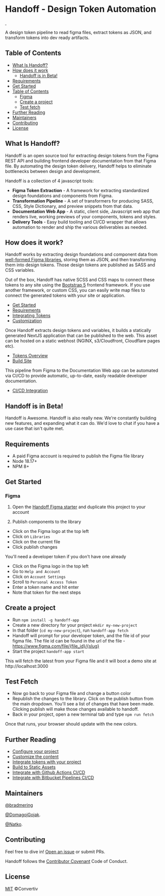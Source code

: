 # Handoff - Design Token Automation

<a aria-label="NPM version" href="https://www.npmjs.com/package/handoff-app">
  <img alt="" src="https://img.shields.io/npm/v/handoff-app?style=for-the-badge&labelColor=000000">
</a>
<a aria-label="License" href="https://github.com/convertiv/handoff-app/blob/main/License.md">
  <img alt="" src="https://img.shields.io/npm/l/handoff-app?style=for-the-badge&labelColor=000000">
</a>

A design token pipeline to read figma files, extract tokens as JSON, and
transform tokens into dev ready artifacts.

## Table of Contents

- [What Is Handoff?](#what-is-handoff)
- [How does it work](#how-does-it-work)
  - [Handoff is in Beta!](#handoff-is-in-beta)
- [Requirements](#requirements)
- [Get Started](#get-started)
- [Table of Contents](#table-of-contents-1)
  - [Figma](#figma)
  - [Create a project](#create-a-project)
  - [Test fetch](#test-fetch)
- [Further Reading](#further-reading)
- [Maintainers](#maintainers)
- [Contributing](#contributing)
- [License](#license)

## What Is Handoff?

Handoff is an open source tool for extracting design tokens from the Figma REST
API and building frontend developer documentation from that Figma file. By
automating the design token delivery, Handoff helps to eliminate bottlenecks
between design and development.

Handoff is a collection of 4 javascript tools:

- **Figma Token Extraction** - A framework for extracting
  standardized design foundations and components from Figma.
- **Transformation Pipeline** - A set of transformers for producing SASS, CSS,
  Style Dictionary, and preview snippets from that data.
- **Documentation Web App** - A static, client side, Javascript web app that
  renders live, working previews of your components, tokens and styles.
- **Delivery Tools** - Easy build tooling and CI/CD wrapper that allows
  automation to render and ship the various deliverables as needed.

## How does it work?

Handoff works by extracting design foundations and component data from
[well-formed Figma libraries](https://www.figma.com/file/IGYfyraLDa0BpVXkxHY2tE/Starter-%5BV2%5D?node-id=0%3A1&t=iPYW37yDmNkJBt1t-0),
storing them as JSON, and then transforming them into design tokens. Those
design tokens are published as SASS and CSS variables.

Out of the box, Handoff has native SCSS and CSS maps to connect these tokens to
any site using the [Bootstrap 5](https://getbootstrap.com/) frontend
framework. If you use another framework, or custom CSS, you can easily write
map files to connect the generated tokens with your site or application.

- [Get Started](https://www.handoff.com/docs/quickstart)
- [Requirements](https://www.handoff.com/docs/overview/requirements)
- [Integrating Tokens](https://www.handoff.com/docs/tokens/integration)
- [Customization](https://www.handoff.com/docs/customization)

Once Handoff extracts design tokens and variables, it builds a statically
generated NextJS application that can be published to the web. This asset
can be hosted on a static webhost (NGINX, s3/Cloudfront, Cloudflare pages
etc).

- [Tokens Overview](https://www.handoff.com/docs/tokens)
- [Build Site](https://www.handoff.com/docs/tokens/publishing)

This pipeline from Figma to the Documentation Web app can be automated via CI/CD
to provide automatic, up-to-date, easily readable developer documentation.

- [CI/CD Integration](https://www.handoff.com/docs/guide/cicd)

## Handoff is in Beta!

Handoff is Awesome. Handoff is also really new. We're constantly building
new features, and expanding what it can do. We'd love to chat if you have
a use case that isn't quite met.

## Requirements

- A paid Figma account is required to publish the Figma file library
- Node 18.17+
- NPM 8+

## Get Started

### Figma

1. Open the [Handoff Figma starter](https://www.figma.com/file/IGYfyraLDa0BpVXkxHY2tE/Starter-%5BV2%5D?node-id=0%3A1&t=iPYW37yDmNkJBt1t-0)
   and duplicate this project to your account

2. Publish components to the library

- Click on the Figma logo at the top left
- Click on `Libraries`
- Click on the current file
- Click publish changes

You'll need a developer token if you don't have one already

- Click on the Figma logo in the top left
- Go to `Help and Account`
- Click on `Account Settings`
- Scroll to `Personal Access Token`
- Enter a token name and hit enter
- Note that token for the next steps

## Create a project

- Run `npm install -g handoff-app`
- Create a new directory for your project `mkdir my-new-project`
- In that folder (`cd my-new-project`), run `handoff-app fetch`
- Handoff will prompt for your developer token, and the file id of your figma
  file. The file id can be found in the url of the file -
  https://www.figma.com/file/{file_id}/{slug}
- Start the project `handoff-app start`

This will fetch the latest from your Figma file and it will boot a demo site at
http://localhost:3000

## Test Fetch

- Now go back to your Figma file and change a button color
- Republish the changes to the library. Click on the publish button from the main
  dropdown. You'll see a list of changes that have been made. Clicking publish
  will make those changes available to handoff.
- Back in your project, open a new terminal tab and type `npm run fetch`

Once that runs, your browser should update with the new colors.

## Further Reading

- [Configure your project](https://www.handoff.com/docs/customization)
- [Customize the content](https://www.handoff.com/docs/customization/content)
- [Integrate tokens with your project](https://www.handoff.com/docs/tokens/integration)
- [Build to Static Assets](https://www.handoff.com/docs/tokens/publishing)
- [Integrate with Github Actions CI/CD](https://www.handoff.com/docs/infrastructure/github/)
- [Integrate with Bitbucket Pipelines CI/CD](https://www.handoff.com/docs/infrastructure/bitbucket/)

## Maintainers

[@bradmering](https://github.com/bradmering)

[@DomagojGojak](https://github.com/DomagojGojak).

[@Natko](https://github.com/Natko).

## Contributing

Feel free to dive in! [Open an issue](https://github.com/Convertiv/handoff-app/issues/new) or submit PRs.

Handoff follows the [Contributor Covenant](http://contributor-covenant.org/version/1/3/0/) Code of Conduct.

## License

[MIT](LICENSE) ©Convertiv
